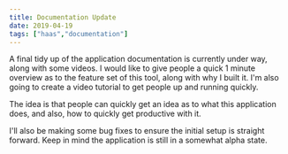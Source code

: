 ```yaml
---
title: Documentation Update
date: 2019-04-19
tags: ["haas","documentation"]
---
```


A final tidy up of the application documentation is currently under way, along with some videos. I would like to give people a quick 1 minute overview as to the feature set of this tool, along with why I built it. I'm also going to create a video tutorial to get people up and running quickly.

The idea is that people can quickly get an idea as to what this application does, and also, how to quickly get productive with it.

I'll also be making some bug fixes to ensure the initial setup is straight forward. Keep in mind the application is still in a somewhat alpha state.
